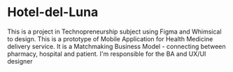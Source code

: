 # Hotel-del-Luna
This is a project in Technopreneurship subject using Figma and Whimsical to design. This is a prototype of Mobile Application for Health Medicine delivery service. It is a Matchmaking Business Model - connecting between pharmacy, hospital and patient. 
I'm responsible for the BA and UX/UI designer
